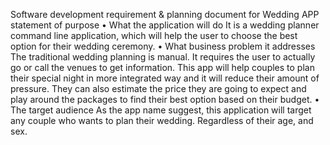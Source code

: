 Software development requirement & planning document for Wedding APP
statement of purpose
•	What the application will do 
It is a wedding planner command line application, which will help the user to choose the best option for their wedding ceremony.
•	What business problem it addresses 
The traditional wedding planning is manual.  It requires the user to actually go or call the venues to get information. This app will help couples to plan their special night in more integrated way and it will reduce their amount of pressure. They can also estimate the price they are going to expect and play around the packages to find their best option based on their budget.
•	The target audience
As the app name suggest, this application will target any couple who wants to plan their wedding. Regardless of their age, and sex.
